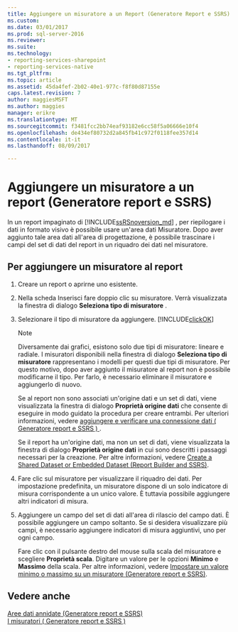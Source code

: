 ```yaml
---
title: Aggiungere un misuratore a un Report (Generatore Report e SSRS) | Documenti Microsoft
ms.custom: 
ms.date: 03/01/2017
ms.prod: sql-server-2016
ms.reviewer: 
ms.suite: 
ms.technology:
- reporting-services-sharepoint
- reporting-services-native
ms.tgt_pltfrm: 
ms.topic: article
ms.assetid: 45da4fef-2b02-40e1-977c-f8f80d87155e
caps.latest.revision: 7
author: maggiesMSFT
ms.author: maggies
manager: erikre
ms.translationtype: MT
ms.sourcegitcommit: f3481fcc2bb74eaf93182e6cc58f5a06666e10f4
ms.openlocfilehash: de434ef80732d2a845fb41c972f0118fee357d14
ms.contentlocale: it-it
ms.lasthandoff: 08/09/2017

---
```

# <a name="add-a-gauge-to-a-report-report-builder-and-ssrs"></a>Aggiungere un misuratore a un report (Generatore report e SSRS)
  In un report impaginato di [!INCLUDE[ssRSnoversion_md](../../includes/ssrsnoversion-md.md)] , per riepilogare i dati in formato visivo è possibile usare un'area dati Misuratore. Dopo aver aggiunto tale area dati all'area di progettazione, è possibile trascinare i campi del set di dati del report in un riquadro dei dati nel misuratore.  
  
## <a name="to-add-a-gauge-to-your-report"></a>Per aggiungere un misuratore al report  
  
1.  Creare un report o aprirne uno esistente.  
  
2.  Nella scheda Inserisci fare doppio clic su misuratore. Verrà visualizzata la finestra di dialogo **Seleziona tipo di misuratore** .  
  
3.  Selezionare il tipo di misuratore da aggiungere. [!INCLUDE[clickOK](../../includes/clickok-md.md)]  
  
    > [!NOTE]  
    >  Diversamente dai grafici, esistono solo due tipi di misuratore: lineare e radiale. I misuratori disponibili nella finestra di dialogo **Seleziona tipo di misuratore** rappresentano i modelli per questi due tipi di misuratore. Per questo motivo, dopo aver aggiunto il misuratore al report non è possibile modificarne il tipo. Per farlo, è necessario eliminare il misuratore e aggiungerlo di nuovo.  
  
     Se al report non sono associati un'origine dati e un set di dati, viene visualizzata la finestra di dialogo **Proprietà origine dati** che consente di eseguire in modo guidato la procedura per creare entrambi. Per ulteriori informazioni, vedere [aggiungere e verificare una connessione dati &#40; Generatore report e SSRS &#41; ](../../reporting-services/report-data/add-and-verify-a-data-connection-report-builder-and-ssrs.md).  
  
     Se il report ha un'origine dati, ma non un set di dati, viene visualizzata la finestra di dialogo **Proprietà origine dati** in cui sono descritti i passaggi necessari per la creazione. Per altre informazioni, vedere [Create a Shared Dataset or Embedded Dataset &#40;Report Builder and SSRS&#41;](../../reporting-services/report-data/create-a-shared-dataset-or-embedded-dataset-report-builder-and-ssrs.md).  
  
4.  Fare clic sul misuratore per visualizzare il riquadro dei dati. Per impostazione predefinita, un misuratore dispone di un solo indicatore di misura corrispondente a un unico valore. È tuttavia possibile aggiungere altri indicatori di misura.  
  
5.  Aggiungere un campo del set di dati all'area di rilascio del campo dati. È possibile aggiungere un campo soltanto. Se si desidera visualizzare più campi, è necessario aggiungere indicatori di misura aggiuntivi, uno per ogni campo.  
  
     Fare clic con il pulsante destro del mouse sulla scala del misuratore e scegliere **Proprietà scala**. Digitare un valore per le opzioni **Minimo** e **Massimo** della scala. Per altre informazioni, vedere [Impostare un valore minimo o massimo su un misuratore &#40;Generatore report e SSRS&#41;](../../reporting-services/report-design/set-a-minimum-or-maximum-on-a-gauge-report-builder-and-ssrs.md).  
  
## <a name="see-also"></a>Vedere anche  
 [Aree dati annidate &#40;Generatore report e SSRS&#41;](../../reporting-services/report-design/nested-data-regions-report-builder-and-ssrs.md)   
 [I misuratori &#40; Generatore report e SSRS &#41;](../../reporting-services/report-design/gauges-report-builder-and-ssrs.md)  
  
  
